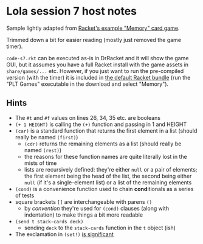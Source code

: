 # Lola session 7 host notes

Sample lightly adapted from [Racket's example "Memory" card game](https://github.com/racket/games/tree/master/memory).

Trimmed down a bit for easier reading (mostly just removed the game timer).

`code-s7.rkt` can be executed as-is in DrRacket and it will show the game GUI, but it assumes you have a full Racket install with the game assets in `share/games/...` etc. However, if you just want to run the pre-compiled version (with the timer) it is included in [the default Racket bundle](https://download.racket-lang.org) (run the "PLT Games" executable in the download and select "Memory").


## Hints

- The `#t` and `#f` values on lines 26, 34, 35 etc. are booleans
- `(+ 1 HEIGHT)` is calling the `(+)` function and passing in 1 and HEIGHT
- `(car)` is a standard function that returns the first element in a list (should really be named `(first)`)
  - `(cdr)` returns the remaining elements as a list (should really be named `(rest)`)
  - the reasons for these function names are quite literally lost in the mists of time
  - lists are recursively defined: they're either `null` or a pair of elements; the first element being the head of the list, the second being either `null` (if it's a single-element list) or a list of the remaining elements
- `(cond)` is a convenience function used to chain **cond**itionals as a series of tests
- square brackets `[]` are interchangeable with parens `()`
  - by _convention_ they're used for `(cond)` clauses (along with indentation) to make things a bit more readable
- `(send t stack-cards deck)`
  - sending `deck` to the `stack-cards` function in the `t` object (ish)
- The exclamation in `(set!)` [is significant](https://docs.racket-lang.org/guide/set_.html)

